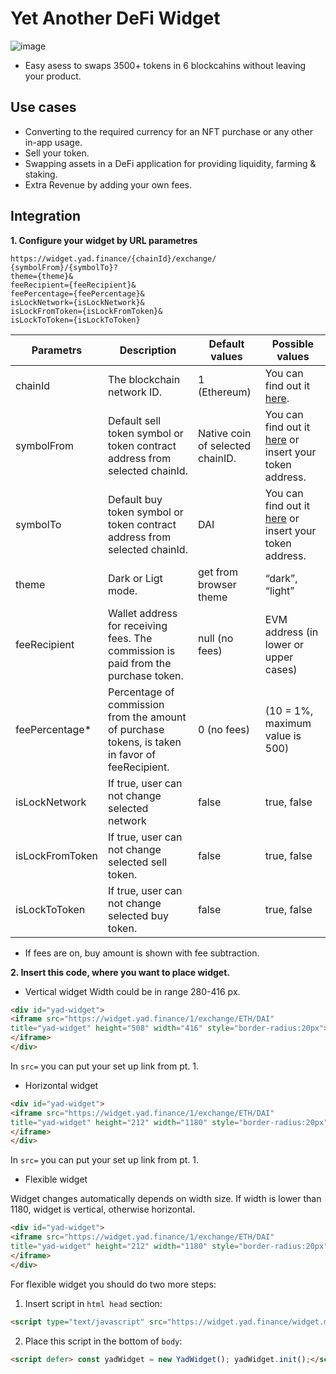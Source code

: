 # Yet Another DeFi Widget


![image](https://user-images.githubusercontent.com/116569800/209335753-a2e3e147-6b0b-4c97-9331-5bfe6da7e6e3.png)

- Easy asess to swaps 3500+ tokens in 6 blockcahins without leaving your product.


## Use cases
- Converting to the required currency for an NFT purchase or any other in-app usage.
- Sell your token.
- Swapping assets in a DeFi application for providing liquidity, farming & staking.
- Extra Revenue by adding your own fees.

## Integration
**1. Configure your widget by URL parametres**
```
https://widget.yad.finance/{chainId}/exchange/
{symbolFrom}/{symbolTo}?
theme={theme}&
feeRecipient={feeRecipient}&
feePercentage={feePercentage}&
isLockNetwork={isLockNetwork}&
isLockFromToken={isLockFromToken}&
isLockToToken={isLockToToken}
```


| Parametrs     |Description  |Default values  |Possible values|
|---------------|---|---|---|
| chainId       |The blockchain network ID.  | 1 (Ethereum) | You can find out it [here](https://github.com/Yet-Another-Defi/api-integration#endpoint-description).
| symbolFrom    | Default sell token symbol or token contract address from selected chainId. | Native coin of selected chainID. | You can find out it [here](https://github.com/Yet-Another-Defi/api-integration#get-v1chainidtokens) or insert your token address.
| symbolTo      | Default buy token symbol or token contract address from selected chainId. | DAI |You can find out it [here](https://github.com/Yet-Another-Defi/api-integration#get-v1chainidtokens) or insert your token address.
| theme         | Dark or Ligt mode. | get from browser theme |“dark”, “light” 
| feeRecipient  | Wallet address for receiving fees. The commission is paid from the purchase token. | null (no fees) | EVM address (in lower or upper cases)
| feePercentage* | Percentage of commission from the amount of purchase tokens, is taken in favor of feeRecipient.  | 0 (no fees) | (10 = 1%, maximum value is 500)
| isLockNetwork | If true, user can not change selected network  | false | true, false
| isLockFromToken | If true, user can not change selected sell token.  | false | true, false
| isLockToToken |  If true, user can not change selected buy token.    | false | true, false

* If fees are on, buy amount is shown with fee subtraction.

**2. Insert this code, where you want to place widget.**

- Vertical widget
Width could be in range 280-416 px.
```html
<div id="yad-widget">
<iframe src="https://widget.yad.finance/1/exchange/ETH/DAI" 
title="yad-widget" height="508" width="416" style="border-radius:20px">
</iframe>
</div>

```
In `src=` you can put your set up link from pt. 1.

- Horizontal widget
```html
<div id="yad-widget">
<iframe src="https://widget.yad.finance/1/exchange/ETH/DAI" 
title="yad-widget" height="212" width="1180" style="border-radius:20px">
</iframe>
</div>

```
In `src=` you can put your set up link from pt. 1.
- Flexible widget

Widget changes automatically depends on width size. If width is lower than 1180, widget is vertical, otherwise horizontal.
```html
<div id="yad-widget">
<iframe src="https://widget.yad.finance/1/exchange/ETH/DAI" 
title="yad-widget" height="212" width="1180" style="border-radius:20px">
</iframe>
</div>

```
For flexible widget you should do two more steps:
1. Insert script in `html head` section:

```html
<script type="text/javascript" src="https://widget.yad.finance/widget.min.js"></script>

```
2. Place this script in the bottom of `body`:
```html
<script defer> const yadWidget = new YadWidget(); yadWidget.init();</script>
```
